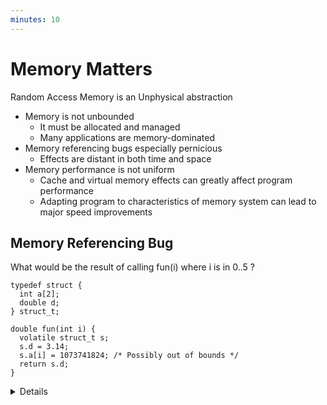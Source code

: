 ```yaml
---
minutes: 10
---
```


# Memory Matters

Random Access Memory is an Unphysical abstraction

- Memory is not unbounded
  - It must be allocated and managed
  - Many applications are memory-dominated
- Memory referencing bugs especially pernicious
  - Effects are distant in both time and space
- Memory performance is not uniform
  - Cache and virtual memory effects can greatly affect program performance
  - Adapting program to characteristics of memory system can lead to major speed improvements

## Memory Referencing Bug
What would be the result of calling fun(i) where i is in 0..5 ?
```c,editable
typedef struct {
  int a[2];
  double d;
} struct_t;

double fun(int i) {
  volatile struct_t s;
  s.d = 3.14;
  s.a[i] = 1073741824; /* Possibly out of bounds */
  return s.d;
}
```

<details>

fun(0) -> 3.14

fun(1) -> 3.14

fun(2) -> 3.1399998664856

fun(3) -> 2.00000061035156

fun(4) -> 3.14

fun(5) -> Segmentation fault

</details>
